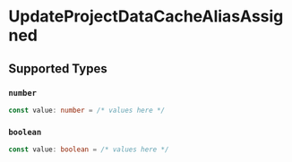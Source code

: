 # UpdateProjectDataCacheAliasAssigned


## Supported Types

### `number`

```typescript
const value: number = /* values here */
```

### `boolean`

```typescript
const value: boolean = /* values here */
```

